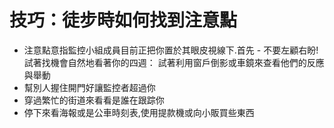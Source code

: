 [Title]: # (技巧: 徒步時如何找到注意點)
[Difficulty]: # (進階)
[Order]: # (5)

# 技巧：徒步時如何找到注意點

* 注意點意指監控小組成員目前正把你置於其眼皮視線下.首先 - 不要左顧右盼!試著找機會自然地看著你的四週：
試著利用窗戶倒影或車鏡來查看他們的反應與舉動
* 幫別人握住開門好讓監控者超過你
* 穿過繁忙的街道來看看是誰在跟踪你
* 停下來看海報或是公車時刻表,使用提款機或向小販買些東西
